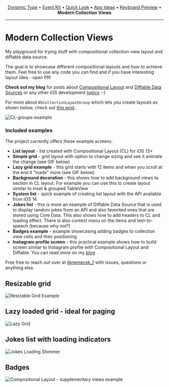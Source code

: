 <p align="center">
  <a href="https://github.com/nemecek-filip/DynamicType-ReferenceApp">Dynamic Type</a> &bull;
  <a href="https://github.com/nemecek-filip/EKEventKit.Example">Event Kit</a>  &bull;
  <a href="https://github.com/nemecek-filip/QLPreviewController.Example">Quick Look</a> 	&bull;
  <a href="https://github.com/nemecek-filip/App-ideas">App Ideas</a> &bull;
  <a href="https://github.com/nemecek-filip/KeyboardPreview.iOS">Keyboard Preview</a>
  &bull;
  <b>Modern Collection Views</b>
</p>

----

# Modern Collection Views

My playground for trying stuff with compositional collection view layout and diffable data source.

The goal is to showcase different compositional layouts and how to achieve them. Feel free to use any code you can find and if you have interesting layout idea - open PR!

**Check out my blog** for posts about [Compositional Layout](https://nemecek.be/blog/series/compositional-layout) and [Diffable Data Sources](https://nemecek.be/blog/series/diffable) or any other iOS development [topics](https://nemecek.be/blog/swift-and-ios) :-)

For more about `NSCollectionLayoutGroup` which lets you create layouts as shown below, check out [this post](https://nemecek.be/blog/66/detailed-look-at-the-nscollectionlayoutgroup).

![CL-groups-example](https://nemecek.be/media/images/groups-example.png)


### Included examples

The project currently offers these example screens.

* **List layout** - list created with Compositional Layout (CL) for iOS 13+
* **Simple grid** - grid layout with option to change sizing and see it animate the change (see GIF below)
* **Lazy grid example** - this grid starts with 12 items and when you scroll at the end it "loads" more (see GIF below)
* **Background decoration** - this shows how to add background views to section in CL layout. For example you can use this to create layout similar to inset & grouped TableView
* **System list** - quick example of creating list layout with the API available from iOS 14
* **Jokes list** - this is more an example of Diffable Data Source that is used to display random jokes from an API and also favorited ones that are stored using Core Data. This also shows how to add headers to CL and loading effect. There is also context menu on the items and text-to-speech (because why not?)
* **Badges example** - example showcasing adding badges to collection view cells and their positioning
* **Instagram profile screen** - this practical example shows how to build screen similar to Instagram profile with Compositional Layout and Diffable. You can read more on my [blog](https://nemecek.be/blog/72/building-instagram-profile-screen-with-compositional-layout)


Free free to reach out over at [@nemecek_f](https://twitter.com/nemecek_f) with issues, questions or anything else.

## Resizable grid

![Resizable Grid Example](https://nemecek.be/media/images/CDPResizableGrid.gif)

## Lazy loaded grid - ideal for paging

![Lazy Grid](https://nemecek.be/media/images/CDPLazyGrid.gif)

## Jokes list with loading indicators

![Jokes Loading Shimmer](https://nemecek.be/media/images/jokesLoadingShimmer.gif)

## Badges

![Compositional Layout - supplementary views example](https://nemecek.be/media/images/IMG_39B7EA982A23-1.jpeg)